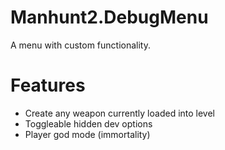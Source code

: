 # Manhunt2.DebugMenu
A menu with custom functionality.

# Features

- Create any weapon currently loaded into level
- Toggleable hidden dev options
- Player god mode (immortality)